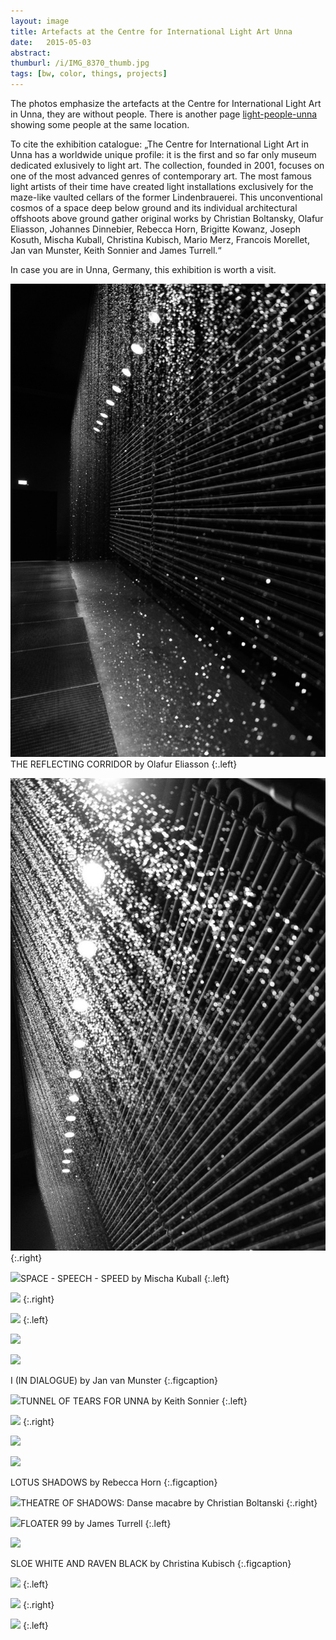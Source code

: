 ```yaml
---
layout: image
title: Artefacts at the Centre for International Light Art Unna
date:   2015-05-03
abstract: 
thumburl: /i/IMG_8370_thumb.jpg
tags: [bw, color, things, projects]
---
```

The photos emphasize the artefacts at the Centre for International Light Art in Unna, they are without people. There is another page [light-people-unna]({{site.url}}/light-people-unna) showing some people at the same location. 

To cite the exhibition catalogue: „The Centre for International Light Art in Unna has a worldwide unique profile: it is the first and so far only museum dedicated exlusively to light art. The collection, founded in 2001, focuses on one of the most advanced genres of contemporary art. The most famous light artists of their time have created light installations exclusively for the maze-like vaulted cellars of the former Lindenbrauerei. This unconventional cosmos of a space deep below ground and its individual architectural offshoots above ground gather original works by Christian Boltansky, Olafur Eliasson, Johannes Dinnebier, Rebecca Horn, Brigitte Kowanz, Joseph Kosuth, Mischa Kuball, Christina Kubisch, Mario Merz, Francois Morellet, Jan van Munster, Keith Sonnier and James Turrell.“

In case you are in Unna, Germany, this exhibition is worth a visit. 

![](/i/IMG_8337.jpg)THE REFLECTING CORRIDOR by Olafur Eliasson
{:.left}

![](/i/IMG_8278.jpg)
{:.right}

![]({{site.url}}/i/IMG_8370.jpg)SPACE - SPEECH - SPEED by Mischa Kuball
{:.left}

![]({{site.url}}/i/IMG_8244.jpg)
{:.right}

![]({{site.url}}/i/IMG_8247.jpg)
{:.left}

![]({{site.url}}/i/IMG_8367.jpg)


![]({{site.url}}/i/IMG_8248.jpg)

I (IN DIALOGUE) by Jan van Munster
{:.figcaption}

![]({{site.url}}/i/IMG_8252.jpg)TUNNEL OF TEARS FOR UNNA by Keith Sonnier
{:.left}

![]({{site.url}}/i/IMG_8364.jpg)
{:.right}

![]({{site.url}}/i/IMG_8366.jpg)

![]({{site.url}}/i/IMG_8302.jpg)

LOTUS SHADOWS by Rebecca Horn
{:.figcaption}

![]({{site.url}}/i/IMG_8313.jpg)THEATRE OF SHADOWS: Danse macabre by Christian Boltanski
{:.right}

![]({{site.url}}/i/IMG_8308.jpg)FLOATER 99 by James Turrell
{:.left}

![]({{site.url}}/i/IMG_8265.jpg)

SLOE WHITE AND RAVEN BLACK by Christina Kubisch
{:.figcaption}

![]({{site.url}}/i/IMG_8354.jpg)
{:.left}

![]({{site.url}}/i/IMG_8271.jpg) 
{:.right}

![]({{site.url}}/i/IMG_8241.jpg) 
{:.left}